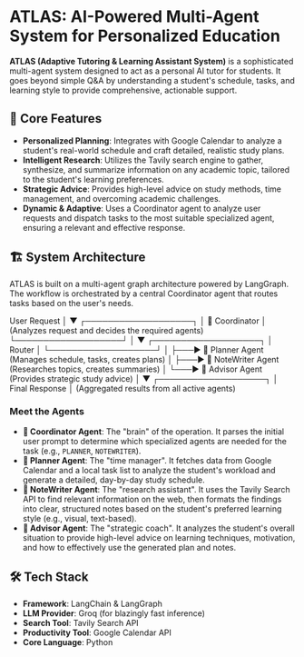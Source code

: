 # ATLAS: AI-Powered Multi-Agent System for Personalized Education

**ATLAS (Adaptive Tutoring & Learning Assistant System)** is a sophisticated multi-agent system designed to act as a personal AI tutor for students. It goes beyond simple Q&A by understanding a student's schedule, tasks, and learning style to provide comprehensive, actionable support.

## 🚀 Core Features

-   **Personalized Planning**: Integrates with Google Calendar to analyze a student's real-world schedule and craft detailed, realistic study plans.
-   **Intelligent Research**: Utilizes the Tavily search engine to gather, synthesize, and summarize information on any academic topic, tailored to the student's learning preferences.
-   **Strategic Advice**: Provides high-level advice on study methods, time management, and overcoming academic challenges.
-   **Dynamic & Adaptive**: Uses a Coordinator agent to analyze user requests and dispatch tasks to the most suitable specialized agent, ensuring a relevant and effective response.

## 🏗️ System Architecture

ATLAS is built on a multi-agent graph architecture powered by LangGraph. The workflow is orchestrated by a central Coordinator agent that routes tasks based on the user's needs.

User Request
│
▼
┌───────────────────┐
│ 🧠 Coordinator │ (Analyzes request and decides the required agents)
└───────────────────┘
│
▼
┌───────────────────┐
│ Router │
└───────────────────┘
│
├───► 📅 Planner Agent (Manages schedule, tasks, creates plans)
│
├───► 🔎 NoteWriter Agent (Researches topics, creates summaries)
│
└───► 🌱 Advisor Agent (Provides strategic study advice)
│
▼
┌───────────────────┐
│ Final Response │ (Aggregated results from all active agents)

### Meet the Agents

-   **🧠 Coordinator Agent**: The "brain" of the operation. It parses the initial user prompt to determine which specialized agents are needed for the task (e.g., `PLANNER`, `NOTEWRITER`).
-   **📅 Planner Agent**: The "time manager". It fetches data from Google Calendar and a local task list to analyze the student's workload and generate a detailed, day-by-day study schedule.
-   **🔎 NoteWriter Agent**: The "research assistant". It uses the Tavily Search API to find relevant information on the web, then formats the findings into clear, structured notes based on the student's preferred learning style (e.g., visual, text-based).
-   **🌱 Advisor Agent**: The "strategic coach". It analyzes the student's overall situation to provide high-level advice on learning techniques, motivation, and how to effectively use the generated plan and notes.

## 🛠️ Tech Stack

-   **Framework**: LangChain & LangGraph
-   **LLM Provider**: Groq (for blazingly fast inference)
-   **Search Tool**: Tavily Search API
-   **Productivity Tool**: Google Calendar API
-   **Core Language**: Python
